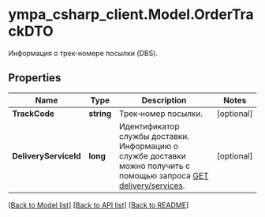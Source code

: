 # ympa_csharp_client.Model.OrderTrackDTO
Информация о трек-номере посылки (DBS).

## Properties

Name | Type | Description | Notes
------------ | ------------- | ------------- | -------------
**TrackCode** | **string** | Трек‑номер посылки. | [optional] 
**DeliveryServiceId** | **long** | Идентификатор службы доставки. Информацию о службе доставки можно получить с помощью запроса [GET delivery/services](../../reference/orders/getDeliveryServices.md). | [optional] 

[[Back to Model list]](../README.md#documentation-for-models) [[Back to API list]](../README.md#documentation-for-api-endpoints) [[Back to README]](../README.md)

